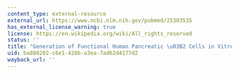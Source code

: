 ```yaml
---
content_type: external-resource
external_url: https://www.ncbi.nlm.nih.gov/pubmed/25303535
has_external_license_warning: true
license: https://en.wikipedia.org/wiki/All_rights_reserved
status: ''
title: "Generation of Functional Human Pancreatic \u03B2 Cells in Vitro"
uid: ba880202-c6e1-428b-a3ea-7ad62d4177d2
wayback_url: ''
---
```

